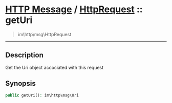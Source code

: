 # [HTTP Message](http.md) / [HttpRequest](http-HttpRequest.md) :: getUri
 > im\http\msg\HttpRequest
____

## Description
Get the Uri object accociated with this request

## Synopsis
```php
public getUri(): im\http\msg\Uri
```
